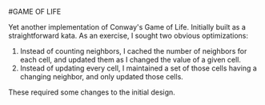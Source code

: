 #GAME OF LIFE

Yet another implementation of Conway's Game of Life.  Initially built as a straightforward kata.  As an exercise, I sought two obvious optimizations:

  1. Instead of counting neighbors, I cached the number of neighbors for each cell, and updated them as I changed the value of a given cell.
  2. Instead of updating every cell, I maintained a set of those cells having a changing neighbor, and only updated those cells.

These required some changes to the initial design. 
